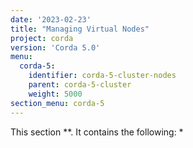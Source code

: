 ```yaml
---
date: '2023-02-23'
title: "Managing Virtual Nodes"
project: corda
version: 'Corda 5.0'
menu:
  corda-5:
    identifier: corda-5-cluster-nodes
    parent: corda-5-cluster
    weight: 5000
section_menu: corda-5
---
```

This section **. It contains the following:
* 
